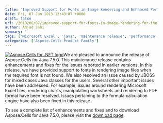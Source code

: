 ```yaml
---
title: 'Improved Support for Fonts in Image Rendering and Enhanced Performance Reading Large Excel Files in Aspose.Cells for Java 7.5.0'
date: Fri, 07 Jun 2013 13:43:07 +0000
draft: false
url: /2013/06/07/improved-support-for-fonts-in-image-rendering-for-the-worksheets-and-performance-is-enhanced-while-reading-large-excel-files-in-aspose.cells-for-java-7.5.0/
author: Amjad Sahi
summary: ''
tags: ['Microsoft Excel', 'java', 'maintenance release', 'performance', 'product release', 'rendering']
categories: ['Aspose.Cells Product Family']
---
```


[![Aspose.Cells for .NET logo][1]](https://blog.aspose.com/wp-content/uploads/sites/2/2013/08/aspose-Cells-for-net_100.png)We are pleased to announce the release of Aspose.Cells for Java 7.5.0. This maintenance release contains enhancements and fixes for the issues reported in earlier versions. In this release, we have provided support to fonts in rendering image files when the required font is not found. We also resolved an issue caused by JBOSS for mixed cases Java classes for the users. Several other important issues have been addressed. For example, issues around rendering Microsoft Excel files, rendering charts, manipulating worksheets and rendering to PDF format have been resolved. Issues pertaining to the formula calculation engine have also been fixed in this release.

To see a complete list of enhancements and fixes and to download Aspose.Cells for Java 7.5.0, please visit the [download page][2].




[1]: https://blog.aspose.com/wp-content/uploads/sites/2/2013/08/aspose-Cells-for-net_100.png "Aspose.Cells for .NET logo"
[2]: http://www.aspose.com/community/files/72/java-components/aspose.cells-for-java/entry472422.aspx




